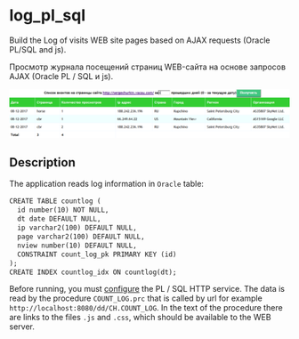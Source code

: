 # log_pl_sql
Build the Log of visits WEB site pages based on AJAX requests (Oracle PL/SQL and js).

Просмотр журнала посещений страниц WEB-сайта на основе запросов AJAX (Oracle PL / SQL и js).

![Скрин приложения](log_pl_sql.png)

## Description

The application reads log information in `Oracle` table:

```
CREATE TABLE countlog (
  id number(10) NOT NULL,
  dt date DEFAULT NULL,
  ip varchar2(100) DEFAULT NULL,
  page varchar2(100) DEFAULT NULL,
  nview number(10) DEFAULT NULL,
  CONSTRAINT count_log_pk PRIMARY KEY (id)
);
CREATE INDEX countlog_idx ON countlog(dt);
```
Before running, you must [configure](https://alpitru.wordpress.com/2008/06/24/plsql-http-service/) the PL / SQL HTTP service.
The data is read by the procedure `COUNT_LOG.prc` that is called by url for example `http://localhost:8080/dd/CH.COUNT_LOG`.
In the text of the procedure there are links to the files `.js` and `.css`, which should be available to the WEB server.


